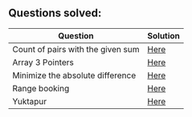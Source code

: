 ## Questions solved:

| Question | Solution |
| -------- | -------- | 
| Count of pairs with the given sum | [Here]() |  
| Array 3 Pointers | [Here]() |
| Minimize the absolute difference | [Here]() | 
| Range booking | [Here]() | 
| Yuktapur | [Here]() |